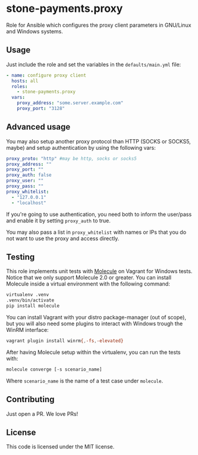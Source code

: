 stone-payments.proxy
====================
Role for Ansible which configures the proxy client parameters in GNU/Linux and Windows systems.

## Usage
Just include the role and set the variables in the `defaults/main.yml` file:
```yaml
- name: configure proxy client
  hosts: all
  roles:
    - stone-payments.proxy
  vars:
    proxy_address: "some.server.example.com"
    proxy_port: "3128"
```

## Advanced usage
You may also setup another proxy protocol than HTTP (SOCKS or SOCKS5, maybe)
and setup authentication by using the following vars:

```yaml
proxy_proto: "http" #may be http, socks or socks5
proxy_address: ""
proxy_port: ""
proxy_auth: false
proxy_user: ""
proxy_pass: ""
proxy_whitelist:
  - "127.0.0.1"
  - "localhost"
```

If you're going to use authentication, you need both to inform the user/pass
and enable it by setting `proxy_auth` to true.

You may also pass a list in `proxy_whitelist` with names or IPs that you do not
want to use the proxy and access directly.

## Testing
This role implements unit tests with [Molecule](https://molecule.readthedocs.io/) on Vagrant for Windows tests. Notice
that we only support Molecule 2.0 or greater. You can install Molecule inside a virtual environment with the following
command:
```sh
virtualenv .venv
.venv/bin/activate
pip install molecule
```
You can install Vagrant with your distro package-manager (out of scope), but you will also need some plugins to
interact with Windows trough the WinRM interface:
```sh
vagrant plugin install winrm{,-fs,-elevated}
```

After having Molecule setup within the virtualenv, you can run the tests with:
```sh
molecule converge [-s scenario_name]
```
Where `scenario_name` is the name of a test case under `molecule`.

## Contributing
Just open a PR. We love PRs!

## License
This code is licensed under the MIT license.
